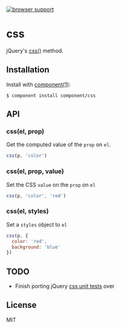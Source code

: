 
[![browser support](https://ci.testling.com/jonnsl/css.png)
](https://ci.testling.com/jonnsl/css)

# css

  jQuery's [css()](http://api.jquery.com/css/) method.

## Installation

  Install with [component(1)](http://component.io):

    $ component install component/css

## API

### css(el, prop)

Get the computed value of the `prop` on `el`.

```js
css(p, 'color')
```

### css(el, prop, value)

Set the CSS `value` on the `prop` on `el`

```js
css(p, 'color', 'red')
```

### css(el, styles)

Set a `styles` object to `el`

```js
css(p, {
  color: 'red',
  background: 'blue'
})
```

## TODO

- Finish porting jQuery [css unit tests](https://github.com/jquery/jquery/blob/master/test/unit/css.js) over

## License

  MIT
